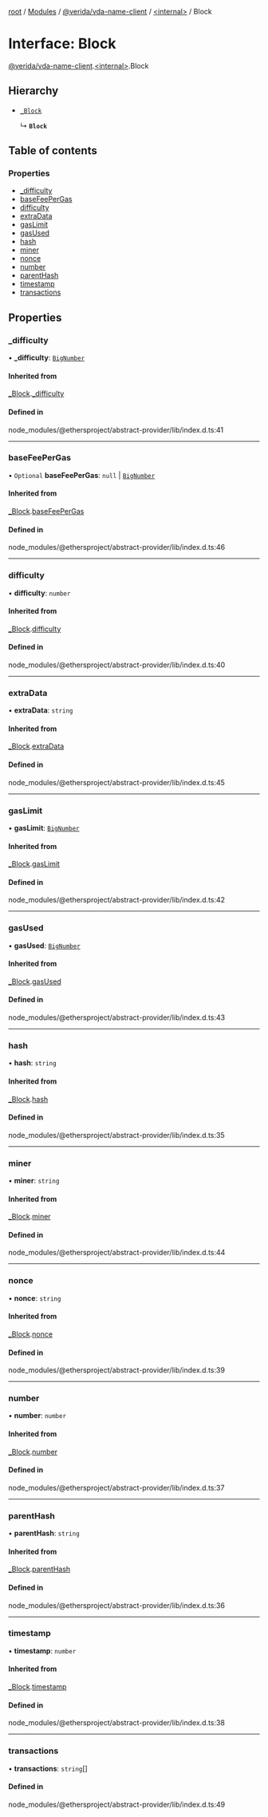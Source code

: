 [root](../README.md) / [Modules](../modules.md) / [@verida/vda-name-client](../modules/verida_vda_name_client.md) / [<internal\>](../modules/verida_vda_name_client._internal_.md) / Block

# Interface: Block

[@verida/vda-name-client](../modules/verida_vda_name_client.md).[<internal\>](../modules/verida_vda_name_client._internal_.md).Block

## Hierarchy

- [`_Block`](verida_vda_name_client._internal_._Block.md)

  ↳ **`Block`**

## Table of contents

### Properties

- [\_difficulty](verida_vda_name_client._internal_.Block.md#_difficulty)
- [baseFeePerGas](verida_vda_name_client._internal_.Block.md#basefeepergas)
- [difficulty](verida_vda_name_client._internal_.Block.md#difficulty)
- [extraData](verida_vda_name_client._internal_.Block.md#extradata)
- [gasLimit](verida_vda_name_client._internal_.Block.md#gaslimit)
- [gasUsed](verida_vda_name_client._internal_.Block.md#gasused)
- [hash](verida_vda_name_client._internal_.Block.md#hash)
- [miner](verida_vda_name_client._internal_.Block.md#miner)
- [nonce](verida_vda_name_client._internal_.Block.md#nonce)
- [number](verida_vda_name_client._internal_.Block.md#number)
- [parentHash](verida_vda_name_client._internal_.Block.md#parenthash)
- [timestamp](verida_vda_name_client._internal_.Block.md#timestamp)
- [transactions](verida_vda_name_client._internal_.Block.md#transactions)

## Properties

### \_difficulty

• **\_difficulty**: [`BigNumber`](../classes/verida_vda_name_client._internal_.BigNumber.md)

#### Inherited from

[_Block](verida_vda_name_client._internal_._Block.md).[_difficulty](verida_vda_name_client._internal_._Block.md#_difficulty)

#### Defined in

node_modules/@ethersproject/abstract-provider/lib/index.d.ts:41

___

### baseFeePerGas

• `Optional` **baseFeePerGas**: ``null`` \| [`BigNumber`](../classes/verida_vda_name_client._internal_.BigNumber.md)

#### Inherited from

[_Block](verida_vda_name_client._internal_._Block.md).[baseFeePerGas](verida_vda_name_client._internal_._Block.md#basefeepergas)

#### Defined in

node_modules/@ethersproject/abstract-provider/lib/index.d.ts:46

___

### difficulty

• **difficulty**: `number`

#### Inherited from

[_Block](verida_vda_name_client._internal_._Block.md).[difficulty](verida_vda_name_client._internal_._Block.md#difficulty)

#### Defined in

node_modules/@ethersproject/abstract-provider/lib/index.d.ts:40

___

### extraData

• **extraData**: `string`

#### Inherited from

[_Block](verida_vda_name_client._internal_._Block.md).[extraData](verida_vda_name_client._internal_._Block.md#extradata)

#### Defined in

node_modules/@ethersproject/abstract-provider/lib/index.d.ts:45

___

### gasLimit

• **gasLimit**: [`BigNumber`](../classes/verida_vda_name_client._internal_.BigNumber.md)

#### Inherited from

[_Block](verida_vda_name_client._internal_._Block.md).[gasLimit](verida_vda_name_client._internal_._Block.md#gaslimit)

#### Defined in

node_modules/@ethersproject/abstract-provider/lib/index.d.ts:42

___

### gasUsed

• **gasUsed**: [`BigNumber`](../classes/verida_vda_name_client._internal_.BigNumber.md)

#### Inherited from

[_Block](verida_vda_name_client._internal_._Block.md).[gasUsed](verida_vda_name_client._internal_._Block.md#gasused)

#### Defined in

node_modules/@ethersproject/abstract-provider/lib/index.d.ts:43

___

### hash

• **hash**: `string`

#### Inherited from

[_Block](verida_vda_name_client._internal_._Block.md).[hash](verida_vda_name_client._internal_._Block.md#hash)

#### Defined in

node_modules/@ethersproject/abstract-provider/lib/index.d.ts:35

___

### miner

• **miner**: `string`

#### Inherited from

[_Block](verida_vda_name_client._internal_._Block.md).[miner](verida_vda_name_client._internal_._Block.md#miner)

#### Defined in

node_modules/@ethersproject/abstract-provider/lib/index.d.ts:44

___

### nonce

• **nonce**: `string`

#### Inherited from

[_Block](verida_vda_name_client._internal_._Block.md).[nonce](verida_vda_name_client._internal_._Block.md#nonce)

#### Defined in

node_modules/@ethersproject/abstract-provider/lib/index.d.ts:39

___

### number

• **number**: `number`

#### Inherited from

[_Block](verida_vda_name_client._internal_._Block.md).[number](verida_vda_name_client._internal_._Block.md#number)

#### Defined in

node_modules/@ethersproject/abstract-provider/lib/index.d.ts:37

___

### parentHash

• **parentHash**: `string`

#### Inherited from

[_Block](verida_vda_name_client._internal_._Block.md).[parentHash](verida_vda_name_client._internal_._Block.md#parenthash)

#### Defined in

node_modules/@ethersproject/abstract-provider/lib/index.d.ts:36

___

### timestamp

• **timestamp**: `number`

#### Inherited from

[_Block](verida_vda_name_client._internal_._Block.md).[timestamp](verida_vda_name_client._internal_._Block.md#timestamp)

#### Defined in

node_modules/@ethersproject/abstract-provider/lib/index.d.ts:38

___

### transactions

• **transactions**: `string`[]

#### Defined in

node_modules/@ethersproject/abstract-provider/lib/index.d.ts:49
